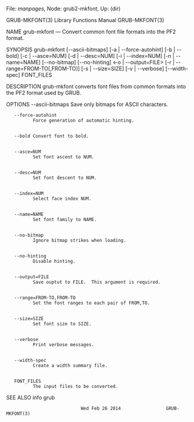 File: *manpages*,  Node: grub2-mkfont,  Up: (dir)

GRUB-MKFONT(3)             Library Functions Manual             GRUB-MKFONT(3)



NAME
       grub-mkfont — Convert common font file formats into the PF2 format.


SYNOPSIS
       grub-mkfont [--ascii-bitmaps] [-a | --force-autohint]
                    [-b | --bold] [-c | --asce=NUM] [-d | --desc=NUM]
                    [-i | --index=NUM] [-n | --name=NAME] [--no-bitmap]
                    [--no-hinting] <-o | --output=FILE>
                    [-r | --range=FROM-TO[,FROM-TO]] [-s | --size=SIZE]
                    [-v | --verbose] [--width-spec] FONT_FILES


DESCRIPTION
       grub-mkfont converts font files from common formats into the PF2 format
       used by GRUB.


OPTIONS
       --ascii-bitmaps
              Save only bitmaps for ASCII characters.


       --force-autohint
              Force generation of automatic hinting.


       --bold Convert font to bold.


       --asce=NUM
              Set font ascent to NUM.


       --desc=NUM
              Set font descent to NUM.


       --index=NUM
              Select face index NUM.


       --name=NAME
              Set font family to NAME.


       --no-bitmap
              Ignore bitmap strikes when loading.


       --no-hinting
              Disable hinting.


       --output=FILE
              Save ouptut to FILE.  This argument is required.


       --range=FROM-TO,FROM-TO
              Set the font ranges to each pair of FROM,TO.


       --size=SIZE
              Set font size to SIZE.


       --verbose
              Print verbose messages.


       --width-spec
              Create a width summary file.


       FONT_FILES
              The input files to be converted.


SEE ALSO
       info grub



                                Wed Feb 26 2014                 GRUB-MKFONT(3)
